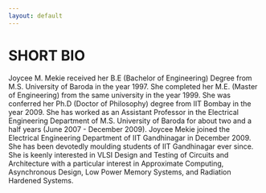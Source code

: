 ```yaml
---
layout: default
---
```


# SHORT BIO

Joycee M. Mekie received her B.E (Bachelor of Engineering) Degree from M.S. University of Baroda in the year 1997. She completed her M.E. (Master of Engineering) from the same university in the year 1999. She was conferred her Ph.D (Doctor of Philosophy) degree from IIT Bombay in the year 2009. She has worked as an Assistant Professor in the Electrical Engineering Department of M.S. University of Baroda for about two and a half years (June 2007 - December 2009). Joycee Mekie joined the Electrical Engineering Department of IIT Gandhinagar in December 2009. She has been devotedly moulding students of IIT Gandhinagar ever since.
She is keenly interested in VLSI Design and Testing of Circuits and Architecture with a particular interest in Approximate Computing, Asynchronous Design, Low Power Memory Systems, and Radiation Hardened Systems.
